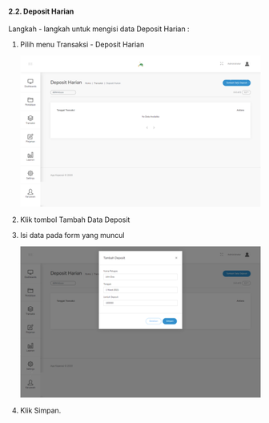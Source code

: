 #### 2.2. Deposit Harian

Langkah - langkah untuk mengisi data Deposit Harian :
1. Pilih menu Transaksi - Deposit Harian

    <img src="../images/2_C-Deposit-Harian.png" alt="drawing" width="550">

2. Klik tombol Tambah Data Deposit

3. Isi data pada form yang muncul

    <img src="../images/2_C-Deposit-Harian-Add.png" alt="drawing" width="550">

4. Klik Simpan.